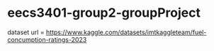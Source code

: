 # eecs3401-group2-groupProject

dataset url = https://www.kaggle.com/datasets/imtkaggleteam/fuel-concumption-ratings-2023
